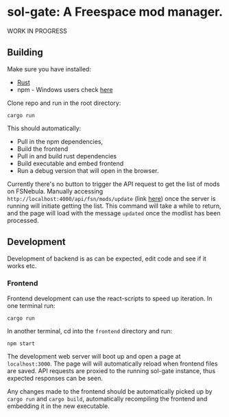 # sol-gate: A Freespace mod manager.

WORK IN PROGRESS

## Building
Make sure you have installed:

+ [Rust](https://www.rust-lang.org/)
+ npm - Windows users check [here](https://docs.microsoft.com/en-us/windows/dev-environment/javascript/nodejs-on-windows)

Clone repo and run in the root directory:
```shell
cargo run
```

This should automatically:
+ Pull in the npm dependencies,
+ Build the frontend
+ Pull in and build rust dependencies
+ Build executable and embed frontend 
+ Run a debug version that will open in the browser.

Currently there's no button to trigger the API request to get the list of mods on FSNebula. Manually accessing `http://localhost:4000/api/fsn/mods/update` (link [here](http://localhost:4000/api/fsn/mods/update)) once the server is running will initiate getting the list. This command will take a while to return, and the page will load with the message `updated` once the modlist has been processed.

## Development

Development of backend is as can be expected, edit code and see if it works etc.

### Frontend 
Frontend development can use the react-scripts to speed up iteration.
In one terminal run:
```shell
cargo run
```
In another terminal, cd into the `frontend` directory and run:
```shell
npm start
```
The development web server will boot up and open a page at `localhost:3000`. The page will will automatically reload when frontend files are saved. API requests are proxied to the running sol-gate instance, thus expected responses can be seen. 

Any changes made to the frontend should be automatically picked up by `cargo run` and `cargo build`, automatically recompiling the frontend and embedding it in the new executable.